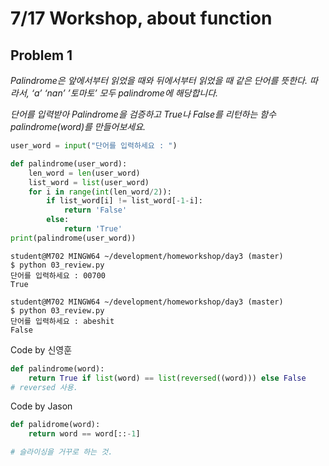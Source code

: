 # 7/17 Workshop, about function

## Problem 1

*Palindrome은 앞에서부터 읽었을 때와 뒤에서부터 읽었을 때 같은 단어를 뜻한다.
따라서, ‘a’ ‘nan’ ’토마토’ 모두 palindrome에 해당합니다.*

*단어를 입력받아 Palindrome을 검증하고 True나 False를 리턴하는
함수 palindrome(word)를 만들어보세요.*

```python
user_word = input("단어를 입력하세요 : ")

def palindrome(user_word):
    len_word = len(user_word)
    list_word = list(user_word)
    for i in range(int(len_word/2)):
        if list_word[i] != list_word[-1-i]:
            return 'False'
        else:
            return 'True'
print(palindrome(user_word))
```

```
student@M702 MINGW64 ~/development/homeworkshop/day3 (master)
$ python 03_review.py
단어를 입력하세요 : 00700
True

student@M702 MINGW64 ~/development/homeworkshop/day3 (master)
$ python 03_review.py
단어를 입력하세요 : abeshit
False
```



Code by 신영훈

```python
def palindrome(word):
    return True if list(word) == list(reversed((word))) else False
# reversed 사용.
```

Code by Jason

```python
def palidrome(word):
    return word == word[::-1]

# 슬라이싱을 거꾸로 하는 것. 
```






